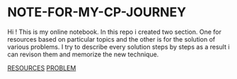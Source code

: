 # NOTE-FOR-MY-CP-JOURNEY
Hi ! This is my online notebook. In this repo i  created two section. One for resources based on particular topics and the other is for the solution of various problems.
I try to describe every solution steps by steps as a result i can revison them and memorize the new technique.

[RESOURCES](https://github.com/NiloyDas19/NOTE-FOR-MY-CP-JOURNEY/tree/main/RESOURCES)
[PROBLEM](https://github.com/NiloyDas19/NOTE-FOR-MY-CP-JOURNEY/tree/main/PROBLEM)
